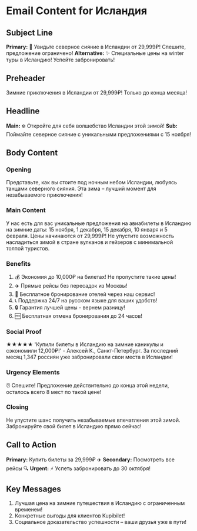 # Email Content for Исландия

## Subject Line
**Primary:** 🌌 Увидьте северное сияние в Исландии от 29,999₽! Спешите, предложение ограничено!
**Alternative:** ✨ Специальные цены на winter туры в Исландию! Успейте забронировать!

## Preheader
Зимние приключения в Исландии от 29,999₽! Только до конца месяца!

## Headline
**Main:** ❄️ Откройте для себя волшебство Исландии этой зимой!
**Sub:** Поймайте северное сияние с уникальными предложениями с 15 ноября!

## Body Content

### Opening
Представьте, как вы стоите под ночным небом Исландии, любуясь танцами северного сияния. Эта зима – лучший момент для незабываемого приключения!

### Main Content
У нас есть для вас уникальные предложения на авиабилеты в Исландию на зимние даты: 15 ноября, 1 декабря, 15 декабря, 10 января и 5 февраля. Цены начинаются от 29,999₽! Не упустите возможность насладиться зимой в стране вулканов и гейзеров с минимальной толпой туристов.

### Benefits
1. 💰 Экономия до 10,000₽ на билетах! Не пропустите такие цены!
2. ✈️ Прямые рейсы без пересадок из Москвы!
3. 🏨 Бесплатное бронирование отелей через наш сервис!
4. 📞 Поддержка 24/7 на русском языке для ваших удобств!
5. 🔒 Гарантия лучшей цены - вернем разницу!
6. 🆓 Бесплатная отмена бронирования до 24 часов!

### Social Proof
★★★★★ 'Купили билеты в Исландию на зимние каникулы и сэкономили 12,000₽!' - Алексей К., Санкт-Петербург. За последний месяц 1,347 россиян уже забронировали свои места в Исландии!

### Urgency Elements
⏰ Спешите! Предложение действительно до конца этой недели, осталось всего 8 мест по такой цене!

### Closing
Не упустите шанс получить незабываемые впечатления этой зимой. Забронируйте свой билет в Исландию прямо сейчас!

## Call to Action
**Primary:** Купить билеты за 29,999₽ ✈️
**Secondary:** Посмотреть все рейсы 🔍
**Urgent:** ⚡ Успеть забронировать до 30 октября!

## Key Messages
1. Лучшая цена на зимние путешествия в Исландию с ограниченным временем!
2. Конкретные выгоды для клиентов Kupibilet!
3. Социальное доказательство успешности – ваши друзья уже в пути!
